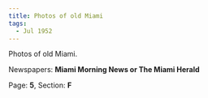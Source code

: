```yaml
---  
title: Photos of old Miami  
tags:  
  - Jul 1952  
---  
```

  
Photos of old Miami.  
  
Newspapers: **Miami Morning News or The Miami Herald**  
  
Page: **5**, Section: **F** 
